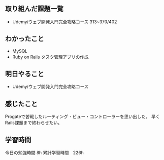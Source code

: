 ## 取り組んだ課題一覧
- Udemy/ウェブ開発入門完全攻略コース 313~370/402

## わかったこと
- MySQL
- Ruby on Rails タスク管理アプリの作成

## 明日やること
- Udemy/ウェブ開発入門完全攻略コース

## 感じたこと
Progateで苦戦したルーティング・ビュー・コントローラーを思い出した。
早くRails課題まで終わらせたい。

## 学習時間
今日の勉強時間 8h
累計学習時間　226h
